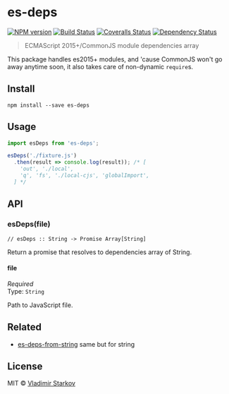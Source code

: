 # es-deps

[![NPM version][npm-image]][npm-url]
[![Build Status][travis-image]][travis-url]
[![Coveralls Status][coveralls-image]][coveralls-url]
[![Dependency Status][depstat-image]][depstat-url]

> ECMAScript 2015+/CommonJS module dependencies array

This package handles es2015+ modules, and 'cause CommonJS won't go away anytime soon, it also
takes care of non-dynamic `require`s.

## Install

    npm install --save es-deps

## Usage

```js
import esDeps from 'es-deps';

esDeps('./fixture.js')
  .then(result => console.log(result)); /* [
    'out', './local',
    'q', 'fs', './local-cjs', 'globalImport',
  ] */
```

## API

### esDeps(file)

    // esDeps :: String -> Promise Array[String]

Return a promise that resolves to dependencies array of String.

#### file

*Required*  
Type: `String`

Path to JavaScript file.

## Related

* [es-deps-from-string][from-string] same but for string

[from-string]:  https://github.com/iamstarkov/es-deps-from-string

## License

MIT © [Vladimir Starkov](https://iamstarkov.com)

[npm-url]: https://npmjs.org/package/es-deps
[npm-image]: https://img.shields.io/npm/v/es-deps.svg?style=flat-square

[travis-url]: https://travis-ci.org/iamstarkov/es-deps
[travis-image]: https://img.shields.io/travis/iamstarkov/es-deps.svg?style=flat-square

[coveralls-url]: https://coveralls.io/r/iamstarkov/es-deps
[coveralls-image]: https://img.shields.io/coveralls/iamstarkov/es-deps.svg?style=flat-square

[depstat-url]: https://david-dm.org/iamstarkov/es-deps
[depstat-image]: https://david-dm.org/iamstarkov/es-deps.svg?style=flat-square
